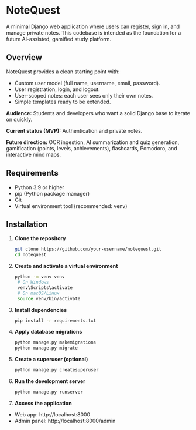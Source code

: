 # NoteQuest

A minimal Django web application where users can register, sign in, and manage private notes. This codebase is intended as the foundation for a future AI-assisted, gamified study platform.

## Overview

NoteQuest provides a clean starting point with:

- Custom user model (full name, username, email, password).
- User registration, login, and logout.
- User-scoped notes: each user sees only their own notes.
- Simple templates ready to be extended.

**Audience:** Students and developers who want a solid Django base to iterate on quickly.

**Current status (MVP):** Authentication and private notes.

**Future direction:** OCR ingestion, AI summarization and quiz generation, gamification (points, levels, achievements), flashcards, Pomodoro, and interactive mind maps.

## Requirements

- Python 3.9 or higher
- pip (Python package manager)
- Git
- Virtual environment tool (recommended: venv)

## Installation

1. **Clone the repository**
   ```bash
   git clone https://github.com/your-username/notequest.git
   cd notequest
   ```

2. **Create and activate a virtual environment**
   ```bash
   python -m venv venv
    # On Windows
    venv\Scripts\activate
    # On macOS/Linux
    source venv/bin/activate
   ```

3. **Install dependencies**
   ```bash
   pip install -r requirements.txt
   ```

4. **Apply database migrations**
   ```bash
   python manage.py makemigrations
   python manage.py migrate
   ```

5. **Create a superuser (optional)**
   ```bash
   python manage.py createsuperuser
   ```

6. **Run the development server**
   ```bash
   python manage.py runserver
   ```

7. **Access the application**
- Web app: http://localhost:8000
- Admin panel: http://localhost:8000/admin